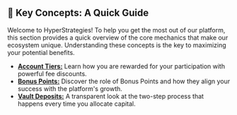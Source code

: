 ## 🔑 Key Concepts: A Quick Guide

Welcome to HyperStrategies! To help you get the most out of our platform, this section provides a quick overview of the core mechanics that make our ecosystem unique. Understanding these concepts is the key to maximizing your potential benefits.

*   [**Account Tiers:**](/key-concepts/account-tiers.md) Learn how you are rewarded for your participation with powerful fee discounts.
*   [**Bonus Points:**](/key-concepts/bonus-points.md) Discover the role of Bonus Points and how they align your success with the platform's growth.
*   [**Vault Deposits:**](/key-concepts/vault-deposits.md) A transparent look at the two-step process that happens every time you allocate capital.
